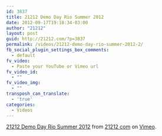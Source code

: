 ```yaml
---
id: 3837
title: 21212 Demo Day Rio Summer 2012
date: 2012-09-17T19:18:34-03:00
author: "21212"
layout: post
guid: http://21212.com/?p=3837
permalink: /videos/21212-demo-day-rio-summer-2012-2/
fb_social_plugin_settings_box_comments:
  - default
fv_video:
  - Paste your YouTube or Vimeo url
fv_video_id:
  - ""
fv_video_img:
  - ""
transposh_can_translate:
  - 'true'
categories:
  - Videos
---
```

[21212 Demo Day Rio Summer 2012](http://vimeo.com/41666748) from [21212 com](http://vimeo.com/by21212com) on [Vimeo](http://vimeo.com).